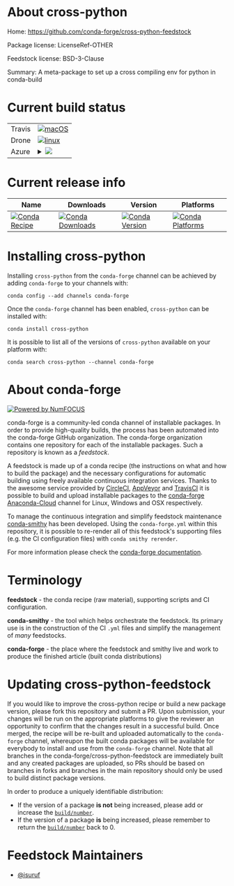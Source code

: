 About cross-python
==================

Home: https://github.com/conda-forge/cross-python-feedstock

Package license: LicenseRef-OTHER

Feedstock license: BSD-3-Clause

Summary: A meta-package to set up a cross compiling env for python in conda-build



Current build status
====================


<table><tr>
    <td>Travis</td>
    <td>
      <a href="https://travis-ci.com/conda-forge/cross-python-feedstock">
        <img alt="macOS" src="https://img.shields.io/travis/com/conda-forge/cross-python-feedstock/master.svg?label=macOS">
      </a>
    </td>
  </tr><tr>
    <td>Drone</td>
    <td>
      <a href="https://cloud.drone.io/conda-forge/cross-python-feedstock">
        <img alt="linux" src="https://img.shields.io/drone/build/conda-forge/cross-python-feedstock/master.svg?label=Linux">
      </a>
    </td>
  </tr>
    
  <tr>
    <td>Azure</td>
    <td>
      <details>
        <summary>
          <a href="https://dev.azure.com/conda-forge/feedstock-builds/_build/latest?definitionId=10723&branchName=master">
            <img src="https://dev.azure.com/conda-forge/feedstock-builds/_apis/build/status/cross-python-feedstock?branchName=master">
          </a>
        </summary>
        <table>
          <thead><tr><th>Variant</th><th>Status</th></tr></thead>
          <tbody><tr>
              <td>linux_64_version3.6</td>
              <td>
                <a href="https://dev.azure.com/conda-forge/feedstock-builds/_build/latest?definitionId=10723&branchName=master">
                  <img src="https://dev.azure.com/conda-forge/feedstock-builds/_apis/build/status/cross-python-feedstock?branchName=master&jobName=linux&configuration=linux_64_version3.6" alt="variant">
                </a>
              </td>
            </tr><tr>
              <td>linux_64_version3.7</td>
              <td>
                <a href="https://dev.azure.com/conda-forge/feedstock-builds/_build/latest?definitionId=10723&branchName=master">
                  <img src="https://dev.azure.com/conda-forge/feedstock-builds/_apis/build/status/cross-python-feedstock?branchName=master&jobName=linux&configuration=linux_64_version3.7" alt="variant">
                </a>
              </td>
            </tr><tr>
              <td>linux_64_version3.8</td>
              <td>
                <a href="https://dev.azure.com/conda-forge/feedstock-builds/_build/latest?definitionId=10723&branchName=master">
                  <img src="https://dev.azure.com/conda-forge/feedstock-builds/_apis/build/status/cross-python-feedstock?branchName=master&jobName=linux&configuration=linux_64_version3.8" alt="variant">
                </a>
              </td>
            </tr><tr>
              <td>linux_aarch64_version3.6</td>
              <td>
                <a href="https://dev.azure.com/conda-forge/feedstock-builds/_build/latest?definitionId=10723&branchName=master">
                  <img src="https://dev.azure.com/conda-forge/feedstock-builds/_apis/build/status/cross-python-feedstock?branchName=master&jobName=linux&configuration=linux_aarch64_version3.6" alt="variant">
                </a>
              </td>
            </tr><tr>
              <td>linux_aarch64_version3.7</td>
              <td>
                <a href="https://dev.azure.com/conda-forge/feedstock-builds/_build/latest?definitionId=10723&branchName=master">
                  <img src="https://dev.azure.com/conda-forge/feedstock-builds/_apis/build/status/cross-python-feedstock?branchName=master&jobName=linux&configuration=linux_aarch64_version3.7" alt="variant">
                </a>
              </td>
            </tr><tr>
              <td>linux_aarch64_version3.8</td>
              <td>
                <a href="https://dev.azure.com/conda-forge/feedstock-builds/_build/latest?definitionId=10723&branchName=master">
                  <img src="https://dev.azure.com/conda-forge/feedstock-builds/_apis/build/status/cross-python-feedstock?branchName=master&jobName=linux&configuration=linux_aarch64_version3.8" alt="variant">
                </a>
              </td>
            </tr><tr>
              <td>linux_ppc64le_version3.6</td>
              <td>
                <a href="https://dev.azure.com/conda-forge/feedstock-builds/_build/latest?definitionId=10723&branchName=master">
                  <img src="https://dev.azure.com/conda-forge/feedstock-builds/_apis/build/status/cross-python-feedstock?branchName=master&jobName=linux&configuration=linux_ppc64le_version3.6" alt="variant">
                </a>
              </td>
            </tr><tr>
              <td>linux_ppc64le_version3.7</td>
              <td>
                <a href="https://dev.azure.com/conda-forge/feedstock-builds/_build/latest?definitionId=10723&branchName=master">
                  <img src="https://dev.azure.com/conda-forge/feedstock-builds/_apis/build/status/cross-python-feedstock?branchName=master&jobName=linux&configuration=linux_ppc64le_version3.7" alt="variant">
                </a>
              </td>
            </tr><tr>
              <td>linux_ppc64le_version3.8</td>
              <td>
                <a href="https://dev.azure.com/conda-forge/feedstock-builds/_build/latest?definitionId=10723&branchName=master">
                  <img src="https://dev.azure.com/conda-forge/feedstock-builds/_apis/build/status/cross-python-feedstock?branchName=master&jobName=linux&configuration=linux_ppc64le_version3.8" alt="variant">
                </a>
              </td>
            </tr><tr>
              <td>osx_64_version3.6</td>
              <td>
                <a href="https://dev.azure.com/conda-forge/feedstock-builds/_build/latest?definitionId=10723&branchName=master">
                  <img src="https://dev.azure.com/conda-forge/feedstock-builds/_apis/build/status/cross-python-feedstock?branchName=master&jobName=osx&configuration=osx_64_version3.6" alt="variant">
                </a>
              </td>
            </tr><tr>
              <td>osx_64_version3.7</td>
              <td>
                <a href="https://dev.azure.com/conda-forge/feedstock-builds/_build/latest?definitionId=10723&branchName=master">
                  <img src="https://dev.azure.com/conda-forge/feedstock-builds/_apis/build/status/cross-python-feedstock?branchName=master&jobName=osx&configuration=osx_64_version3.7" alt="variant">
                </a>
              </td>
            </tr><tr>
              <td>osx_64_version3.8</td>
              <td>
                <a href="https://dev.azure.com/conda-forge/feedstock-builds/_build/latest?definitionId=10723&branchName=master">
                  <img src="https://dev.azure.com/conda-forge/feedstock-builds/_apis/build/status/cross-python-feedstock?branchName=master&jobName=osx&configuration=osx_64_version3.8" alt="variant">
                </a>
              </td>
            </tr>
          </tbody>
        </table>
      </details>
    </td>
  </tr>
</table>

Current release info
====================

| Name | Downloads | Version | Platforms |
| --- | --- | --- | --- |
| [![Conda Recipe](https://img.shields.io/badge/recipe-cross--python-green.svg)](https://anaconda.org/conda-forge/cross-python) | [![Conda Downloads](https://img.shields.io/conda/dn/conda-forge/cross-python.svg)](https://anaconda.org/conda-forge/cross-python) | [![Conda Version](https://img.shields.io/conda/vn/conda-forge/cross-python.svg)](https://anaconda.org/conda-forge/cross-python) | [![Conda Platforms](https://img.shields.io/conda/pn/conda-forge/cross-python.svg)](https://anaconda.org/conda-forge/cross-python) |

Installing cross-python
=======================

Installing `cross-python` from the `conda-forge` channel can be achieved by adding `conda-forge` to your channels with:

```
conda config --add channels conda-forge
```

Once the `conda-forge` channel has been enabled, `cross-python` can be installed with:

```
conda install cross-python
```

It is possible to list all of the versions of `cross-python` available on your platform with:

```
conda search cross-python --channel conda-forge
```


About conda-forge
=================

[![Powered by NumFOCUS](https://img.shields.io/badge/powered%20by-NumFOCUS-orange.svg?style=flat&colorA=E1523D&colorB=007D8A)](http://numfocus.org)

conda-forge is a community-led conda channel of installable packages.
In order to provide high-quality builds, the process has been automated into the
conda-forge GitHub organization. The conda-forge organization contains one repository
for each of the installable packages. Such a repository is known as a *feedstock*.

A feedstock is made up of a conda recipe (the instructions on what and how to build
the package) and the necessary configurations for automatic building using freely
available continuous integration services. Thanks to the awesome service provided by
[CircleCI](https://circleci.com/), [AppVeyor](https://www.appveyor.com/)
and [TravisCI](https://travis-ci.com/) it is possible to build and upload installable
packages to the [conda-forge](https://anaconda.org/conda-forge)
[Anaconda-Cloud](https://anaconda.org/) channel for Linux, Windows and OSX respectively.

To manage the continuous integration and simplify feedstock maintenance
[conda-smithy](https://github.com/conda-forge/conda-smithy) has been developed.
Using the ``conda-forge.yml`` within this repository, it is possible to re-render all of
this feedstock's supporting files (e.g. the CI configuration files) with ``conda smithy rerender``.

For more information please check the [conda-forge documentation](https://conda-forge.org/docs/).

Terminology
===========

**feedstock** - the conda recipe (raw material), supporting scripts and CI configuration.

**conda-smithy** - the tool which helps orchestrate the feedstock.
                   Its primary use is in the construction of the CI ``.yml`` files
                   and simplify the management of *many* feedstocks.

**conda-forge** - the place where the feedstock and smithy live and work to
                  produce the finished article (built conda distributions)


Updating cross-python-feedstock
===============================

If you would like to improve the cross-python recipe or build a new
package version, please fork this repository and submit a PR. Upon submission,
your changes will be run on the appropriate platforms to give the reviewer an
opportunity to confirm that the changes result in a successful build. Once
merged, the recipe will be re-built and uploaded automatically to the
`conda-forge` channel, whereupon the built conda packages will be available for
everybody to install and use from the `conda-forge` channel.
Note that all branches in the conda-forge/cross-python-feedstock are
immediately built and any created packages are uploaded, so PRs should be based
on branches in forks and branches in the main repository should only be used to
build distinct package versions.

In order to produce a uniquely identifiable distribution:
 * If the version of a package **is not** being increased, please add or increase
   the [``build/number``](https://conda.io/docs/user-guide/tasks/build-packages/define-metadata.html#build-number-and-string).
 * If the version of a package **is** being increased, please remember to return
   the [``build/number``](https://conda.io/docs/user-guide/tasks/build-packages/define-metadata.html#build-number-and-string)
   back to 0.

Feedstock Maintainers
=====================

* [@isuruf](https://github.com/isuruf/)

